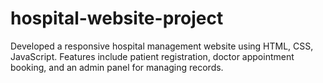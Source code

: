 # hospital-website-project
Developed a responsive hospital management website using HTML, CSS, JavaScript.
Features include patient registration, doctor appointment booking, and an admin panel for managing records.

